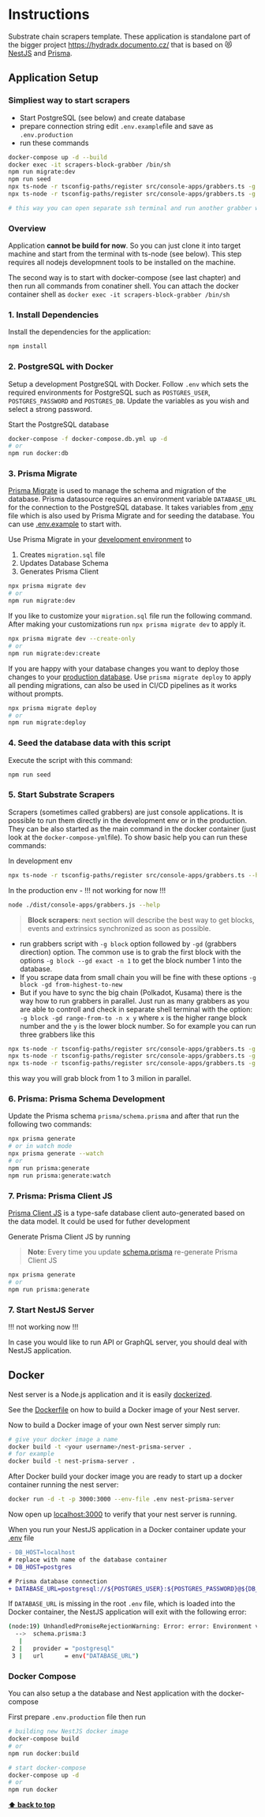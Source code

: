 # Instructions

Substrate chain scrapers template. 
These application is standalone part of the bigger project https://hydradx.documento.cz/ that is based on 😻 [NestJS](https://nestjs.com/) and [Prisma](https://www.prisma.io/).

## Application Setup

### Simpliest way to start scrapers

- Start PostgreSQL (see below) and create database
- prepare connection string edit `.env.example`file and save as `.env.production`
- run these commands


```bash
docker-compose up -d --build
docker exec -it scrapers-block-grabber /bin/sh
npm run migrate:dev                                                                           # create database tables
npm run seed                                                                                  # seed the Chain table
npx ts-node -r tsconfig-paths/register src/console-apps/grabbers.ts -g block -gd exact -n 1   # grab the first block
npx ts-node -r tsconfig-paths/register src/console-apps/grabbers.ts -g block -gd range-from-to -n 10000 1   

# this way you can open separate ssh terminal and run another grabber with higher range -n 20000 10001
```

### Overview

Application **cannot be build for now**. So you can just clone it into target machine and start from the terminal with ts-node (see below). This step requires all nodejs developmnent tools to be installed on the machine. 

The second way is to start with docker-compose (see last chapter) and then run all commands from conatiner shell. You can attach the docker container shell as `docker exec -it scrapers-block-grabber /bin/sh`

### 1. Install Dependencies

Install the dependencies for the application:


```bash
npm install
```

### 2. PostgreSQL with Docker

Setup a development PostgreSQL with Docker. Follow `.env` which sets the required environments for PostgreSQL such as `POSTGRES_USER`, `POSTGRES_PASSWORD` and `POSTGRES_DB`. Update the variables as you wish and select a strong password.

Start the PostgreSQL database

```bash
docker-compose -f docker-compose.db.yml up -d
# or
npm run docker:db
```

### 3. Prisma Migrate

[Prisma Migrate](https://github.com/prisma/prisma2/tree/master/docs/prisma-migrate) is used to manage the schema and migration of the database. Prisma datasource requires an environment variable `DATABASE_URL` for the connection to the PostgreSQL database. It takes variables from [.env](./.env) file which is also used by Prisma Migrate and for seeding the database. You can use [.env.example](./.env.example) to start with.

Use Prisma Migrate in your [development environment](https://www.prisma.io/blog/prisma-migrate-preview-b5eno5g08d0b#evolving-the-schema-in-development) to

1. Creates `migration.sql` file
2. Updates Database Schema
3. Generates Prisma Client

```bash
npx prisma migrate dev
# or
npm run migrate:dev
```

If you like to customize your `migration.sql` file run the following command. After making your customizations run `npx prisma migrate dev` to apply it.

```bash
npx prisma migrate dev --create-only
# or
npm run migrate:dev:create
```

If you are happy with your database changes you want to deploy those changes to your [production database](https://www.prisma.io/blog/prisma-migrate-preview-b5eno5g08d0b#applying-migrations-in-production-and-other-environments). Use `prisma migrate deploy` to apply all pending migrations, can also be used in CI/CD pipelines as it works without prompts.

```bash
npx prisma migrate deploy
# or
npm run migrate:deploy
```
### 4. Seed the database data with this script

Execute the script with this command:

```bash
npm run seed
```

### 5. Start Substrate Scrapers

Scrapers (sometimes called grabbers) are just console applications. It is possible to run them directly in the development env or in the production. They can be also started as the main command in the docker container (just look at the  `docker-compose-yml`file).
To show basic help you can run these commands:

In development env
```bash
npx ts-node -r tsconfig-paths/register src/console-apps/grabbers.ts --help 
```
In the production env - !!! not working for now !!!

```bash
node ./dist/console-apps/grabbers.js --help
```

> **Block scrapers**: next section will describe the best way to get blocks, events and extrinsics synchronized as soon as possible.

- run grabbers script with `-g block` option followed by `-gd` (grabbers direction) option. The common use is to grab the first block with the options `-g block --gd exact -n 1` to get the block number 1 into the database. 
- If you scrape data from small chain you will be fine with these options `-g block -gd from-highest-to-new`
- But if you have to sync the big chain (Polkadot, Kusama) there is the way how to run grabbers in parallel. Just run as many grabbers as you are able to controll and check in separate shell terminal with the option: `-g block -gd range-from-to -n x y` where `x` is the higher range block number and the `y` is the lower block number. So for example you can run three grabbers like this 

```bash
npx ts-node -r tsconfig-paths/register src/console-apps/grabbers.ts -g block -gd range-from-to -n 1000000 1
npx ts-node -r tsconfig-paths/register src/console-apps/grabbers.ts -g block -gd range-from-to -n 2000000 1000001
npx ts-node -r tsconfig-paths/register src/console-apps/grabbers.ts -g block -gd range-from-to -n 3000000 2000001 
```
this way you will grab block from 1 to 3 milion in parallel.


### 6. Prisma: Prisma Schema Development

Update the Prisma schema `prisma/schema.prisma` and after that run the following two commands:

```bash
npx prisma generate
# or in watch mode
npx prisma generate --watch
# or
npm run prisma:generate
npm run prisma:generate:watch
```

### 7. Prisma: Prisma Client JS

[Prisma Client JS](https://www.prisma.io/docs/reference/tools-and-interfaces/prisma-client/api) is a type-safe database client auto-generated based on the data model. It could be used for futher development

Generate Prisma Client JS by running

> **Note**: Every time you update [schema.prisma](prisma/schema.prisma) re-generate Prisma Client JS

```bash
npx prisma generate
# or
npm run prisma:generate
```

### 7. Start NestJS Server

!!! not working now !!!

In case you would like to run API or GraphQL server, you should deal with NestJS application. 

## Docker

Nest server is a Node.js application and it is easily [dockerized](https://nodejs.org/de/docs/guides/nodejs-docker-webapp/).

See the [Dockerfile](./Dockerfile) on how to build a Docker image of your Nest server.

Now to build a Docker image of your own Nest server simply run:

```bash
# give your docker image a name
docker build -t <your username>/nest-prisma-server .
# for example
docker build -t nest-prisma-server .
```

After Docker build your docker image you are ready to start up a docker container running the nest server:

```bash
docker run -d -t -p 3000:3000 --env-file .env nest-prisma-server
```

Now open up [localhost:3000](http://localhost:3000) to verify that your nest server is running.

When you run your NestJS application in a Docker container update your [.env](.env) file

```diff
- DB_HOST=localhost
# replace with name of the database container
+ DB_HOST=postgres

# Prisma database connection
+ DATABASE_URL=postgresql://${POSTGRES_USER}:${POSTGRES_PASSWORD}@${DB_HOST}:${DB_PORT}/${POSTGRES_DB}?schema=${DB_SCHEMA}&sslmode=prefer
```

If `DATABASE_URL` is missing in the root `.env` file, which is loaded into the Docker container, the NestJS application will exit with the following error:

```bash
(node:19) UnhandledPromiseRejectionWarning: Error: error: Environment variable not found: DATABASE_URL.
  -->  schema.prisma:3
   |
 2 |   provider = "postgresql"
 3 |   url      = env("DATABASE_URL")
```
### Docker Compose

You can also setup a the database and Nest application with the docker-compose

First prepare `.env.production` file then run

```bash
# building new NestJS docker image
docker-compose build
# or
npm run docker:build

# start docker-compose
docker-compose up -d
# or
npm run docker
```

**[⬆ back to top](#overview)**

